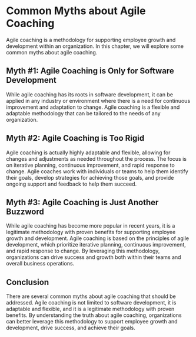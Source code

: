 # Common Myths about Agile Coaching

Agile coaching is a methodology for supporting employee growth and development within an organization. In this chapter, we will explore some common myths about agile coaching.

Myth #1: Agile Coaching is Only for Software Development
--------------------------------------------------------

While agile coaching has its roots in software development, it can be applied in any industry or environment where there is a need for continuous improvement and adaptation to change. Agile coaching is a flexible and adaptable methodology that can be tailored to the needs of any organization.

Myth #2: Agile Coaching is Too Rigid
------------------------------------

Agile coaching is actually highly adaptable and flexible, allowing for changes and adjustments as needed throughout the process. The focus is on iterative planning, continuous improvement, and rapid response to change. Agile coaches work with individuals or teams to help them identify their goals, develop strategies for achieving those goals, and provide ongoing support and feedback to help them succeed.

Myth #3: Agile Coaching is Just Another Buzzword
------------------------------------------------

While agile coaching has become more popular in recent years, it is a legitimate methodology with proven benefits for supporting employee growth and development. Agile coaching is based on the principles of agile development, which prioritize iterative planning, continuous improvement, and rapid response to change. By leveraging this methodology, organizations can drive success and growth both within their teams and overall business operations.

Conclusion
----------

There are several common myths about agile coaching that should be addressed. Agile coaching is not limited to software development, it is adaptable and flexible, and it is a legitimate methodology with proven benefits. By understanding the truth about agile coaching, organizations can better leverage this methodology to support employee growth and development, drive success, and achieve their goals.
